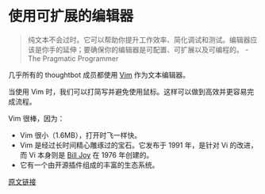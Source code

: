 # 使用可扩展的编辑器

> 纯文本不会过时。它可以帮助你提升工作效率、简化调试和测试。编辑器应该是你手的延伸；要确保你的编辑器是可配置、可扩展以及可编程的。 - The Pragmatic Programmer

几乎所有的 thoughtbot 成员都使用 [Vim](https://thoughtbot.com/upcase/vim) 作为文本编辑器。

当使用 Vim 时，我们可以打简写并避免使用鼠标。这样可以做到高效并更容易完成流程。

Vim 很棒，因为：

- Vim 很小（1.6MB），打开时飞一样快。
- Vim 是经过长时间精心雕琢过的宝石。它发布于 1991 年，是针对 Vi 的改进，而 Vi 本身则是 [Bill Joy](http://en.wikipedia.org/wiki/Bill_Joy) 在 1976 年创建的。
- 它有一个由开源插件组成的丰富的生态系统。

[原文链接](https://thoughtbot.com/playbook/laptop-setup/use-an-extensible-editor)
